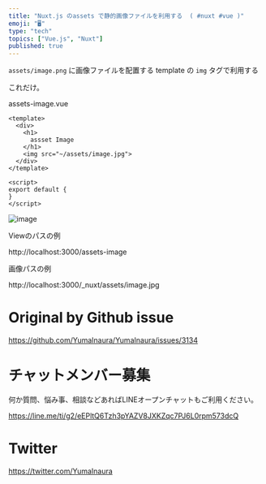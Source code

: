 ```yaml
---
title: "Nuxt.js のassets で静的画像ファイルを利用する  ( #nuxt #vue )"
emoji: "🖥"
type: "tech"
topics: ["Vue.js", "Nuxt"]
published: true
---
```


`assets/image.png` に画像ファイルを配置する
template の `img` タグで利用する

これだけ。

assets-image.vue

```vue
<template>
  <div>
    <h1>
      assset Image
    </h1>
    <img src="~/assets/image.jpg">
  </div>
</template>

<script>
export default {
}
</script>

```


![image](https://user-images.githubusercontent.com/13635059/80935856-81b20980-8e09-11ea-892b-0acc929c6982.png)


Viewのパスの例

http://localhost:3000/assets-image


画像パスの例

http://localhost:3000/_nuxt/assets/image.jpg

# Original by Github issue

https://github.com/YumaInaura/YumaInaura/issues/3134











<!-- Update From Qiita API -->

# チャットメンバー募集


何か質問、悩み事、相談などあればLINEオープンチャットもご利用ください。

https://line.me/ti/g2/eEPltQ6Tzh3pYAZV8JXKZqc7PJ6L0rpm573dcQ





# Twitter


https://twitter.com/YumaInaura


<!-- Update From Qiita API -->



